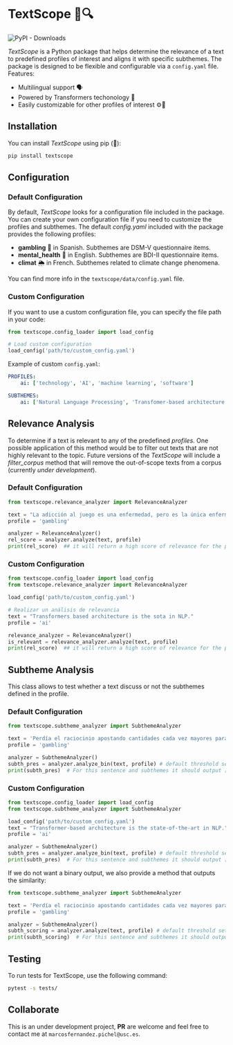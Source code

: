 # TextScope 📖🔍

![PyPI - Downloads](https://img.shields.io/pypi/dm/textscope)

*TextScope* is a Python package that helps determine the relevance of a text to predefined profiles of interest and aligns it with specific subthemes. The package is designed to be flexible and configurable via a `config.yaml` file. Features:

- Multilingual support 🗣️
- Powered by Transformers techonology 🤖
- Easily customizable for other profiles of interest ⚙️🔧

## Installation

You can install *TextScope* using pip (🐍):

```bash
pip install textscope
```

## Configuration

### Default Configuration 
By default, *TextScope* looks for a configuration file included in the package. You can create your own configuration file if you need to customize the profiles and subthemes. The default *config.yaml* included with the package provides the following profiles:

- **gambling** 🎲 in Spanish. Subthemes are DSM-V questionnaire items.
- **mental_health** 🧠 in English. Subthemes are BDI-II questionnaire items.
- **climat** 🌦️ in French. Subthemes related to climate change phenomena.

You can find more info in the `textscope/data/config.yaml` file.

### Custom Configuration

If you want to use a custom configuration file, you can specify the file path in your code:

```python
from textscope.config_loader import load_config

# Load custom configuration
load_config('path/to/custom_config.yaml')
```
Example of custom `config.yaml`:

```yaml
PROFILES:
    ai: ['technology', 'AI', 'machine learning', 'software']

SUBTHEMES:
    ai: ['Natural Language Processing', 'Transfomer-based architecture', 'Computer Vision and multimodality']
```

## Relevance Analysis

To determine if a text is relevant to any of the predefined *profiles*. One possible application  of this method would be to filter out texts that are not highly relevant to the topic. Future versions of the *TextScope* will include a *filter_corpus* method that will remove the out-of-scope texts from a corpus (currently *under development*). 

### Default Configuration

```python
from textscope.relevance_analyzer import RelevanceAnalyzer

text = "La adicción al juego es una enfermedad, pero es la única enfermedad que te puede hacer rico. La artritis no te va a hacer ganar un centavo"
profile = 'gambling'

analyzer = RelevanceAnalyzer()
rel_score = analyzer.analyze(text, profile)
print(rel_score)  ## it will return a high score of relevance for the profile (> 86.)
```

### Custom Configuration

```python
from textscope.config_loader import load_config
from textscope.relevance_analyzer import RelevanceAnalyzer

load_config('path/to/custom_config.yaml')

# Realizar un análisis de relevancia
text = "Transformers based architecture is the sota in NLP."
profile = 'ai'

relevance_analyzer = RelevanceAnalyzer()
is_relevant = relevance_analyzer.analyze(text, profile)
print(rel_score)  ## it will return a high score of relevance for the profile (> 86.)
```

## Subtheme Analysis

This class allows to test whether a text discuss or not the subthemes defined in the profile.

### Default Configuration

```python
from textscope.subtheme_analyzer import SubthemeAnalyzer

text = 'Perdía el raciocinio apostando cantidades cada vez mayores para sentir estímulos más intensos. He mentido a mi familia.'
profile = 'gambling'

analyzer = SubthemeAnalyzer()
subth_pres = analyzer.analyze_bin(text, profile) # default threshold set to 86.
print(subth_pres)  # For this sentence and subthemes it should output [0, 1, 0, 0, 0, 1, 0, 0, 0]
```

### Custom Configuration

```python
from textscope.config_loader import load_config
from textscope.subtheme_analyzer import SubthemeAnalyzer

load_config('path/to/custom_config.yaml')
text = "Transformer-based architecture is the state-of-the-art in NLP."
profile = 'ai'

analyzer = SubthemeAnalyzer()
subth_pres = analyzer.analyze_bin(text, profile) # default threshold set to 86.
print(subth_pres)  # For this sentence and subthemes it should output [1,1,0]
```
If we do not want a binary output, we also provide a method that outputs the similarity:

```python
from textscope.subtheme_analyzer import SubthemeAnalyzer

text = 'Perdía el raciocinio apostando cantidades cada vez mayores para sentir estímulos más intensos. He mentido a mi familia.'
profile = 'gambling'

analyzer = SubthemeAnalyzer()
subth_scoring = analyzer.analyze(text, profile) # default threshold set to 86.
print(subth_scoring)  # For this sentence and subthemes it should output [82.50125885009766, 87.5889663696289, 82.89108276367188, 81.27981567382812, 84.01229095458984, 86.728271484375, 82.63910675048828, 82.18984985351562, 82.15728759765625]
```

## Testing

To run tests for TextScope, use the following command:

```bash
pytest -s tests/
```

## Collaborate

This is an under development project, **PR** are welcome and feel free to contact me at `marcosfernandez.pichel@usc.es`.


